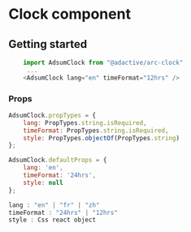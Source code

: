 # Clock component


## Getting started

```javascript
    import AdsumClock from "@adactive/arc-clock"
     ...
    <AdsumClock lang="en" timeFormat="12hrs" />
```

### Props
 
```javascript
AdsumClock.propTypes = {
    lang: PropTypes.string.isRequired,
    timeFormat: PropTypes.string.isRequired,
    style: PropTypes.objectOf(PropTypes.string)
};

AdsumClock.defaultProps = {
    lang: 'en',
    timeFormat: '24hrs',
    style: null
};
```

```javascript
lang : "en" | "fr" | "zh"
timeFormat : "24hrs" | "12hrs"
style : Css react object
```